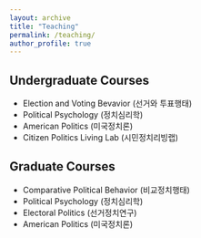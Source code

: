 ```yaml
---
layout: archive
title: "Teaching"
permalink: /teaching/
author_profile: true
---
```



## Undergraduate Courses  
- Election and Voting Bevavior (선거와 투표행태)
- Political Psychology (정치심리학)
- American Politics (미국정치론) 
- Citizen Politics Living Lab (시민정치리빙랩) 

## Graduate Courses 
- Comparative Political Behavior (비교정치행태) 
- Political Psychology (정치심리학) 
- Electoral Politics (선거정치연구) 
- American Politics (미국정치론)


